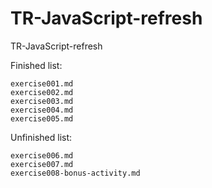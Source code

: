 # TR-JavaScript-refresh

TR-JavaScript-refresh

Finished list:

    exercise001.md
    exercise002.md
    exercise003.md
    exercise004.md
    exercise005.md

Unfinished list:

    exercise006.md
    exercise007.md
    exercise008-bonus-activity.md
